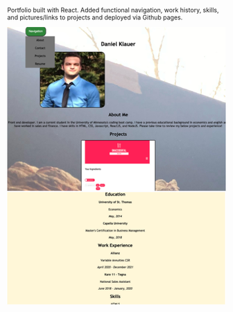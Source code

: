Portfolio built with React. Added functional navigation, work history, skills, and pictures/links to projects and deployed via Github pages.


![screenshot1](./assets/images/screenshot1.jpg )
![screenshot2](/./assets/images/screenshot2.jpg )
